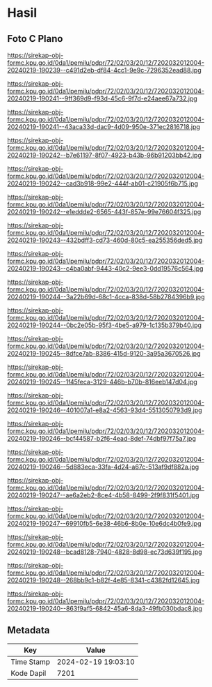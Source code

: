 # Hasil

## Foto C Plano

https://sirekap-obj-formc.kpu.go.id/0da1/pemilu/pdpr/72/02/03/20/12/7202032012004-20240219-190239--c491d2eb-df84-4cc1-9e9c-7296352ead88.jpg

https://sirekap-obj-formc.kpu.go.id/0da1/pemilu/pdpr/72/02/03/20/12/7202032012004-20240219-190241--9ff369d9-f93d-45c6-9f7d-e24aee67a732.jpg

https://sirekap-obj-formc.kpu.go.id/0da1/pemilu/pdpr/72/02/03/20/12/7202032012004-20240219-190241--43aca33d-dac9-4d09-950e-371ec2816718.jpg

https://sirekap-obj-formc.kpu.go.id/0da1/pemilu/pdpr/72/02/03/20/12/7202032012004-20240219-190242--b7e61197-8f07-4923-b43b-96b91203bb42.jpg

https://sirekap-obj-formc.kpu.go.id/0da1/pemilu/pdpr/72/02/03/20/12/7202032012004-20240219-190242--cad3b918-99e2-444f-ab01-c21905f6b715.jpg

https://sirekap-obj-formc.kpu.go.id/0da1/pemilu/pdpr/72/02/03/20/12/7202032012004-20240219-190242--e1eddde2-6565-443f-857e-99e76604f325.jpg

https://sirekap-obj-formc.kpu.go.id/0da1/pemilu/pdpr/72/02/03/20/12/7202032012004-20240219-190243--432bdff3-cd73-460d-80c5-ea255356ded5.jpg

https://sirekap-obj-formc.kpu.go.id/0da1/pemilu/pdpr/72/02/03/20/12/7202032012004-20240219-190243--c4ba0abf-9443-40c2-9ee3-0dd19576c564.jpg

https://sirekap-obj-formc.kpu.go.id/0da1/pemilu/pdpr/72/02/03/20/12/7202032012004-20240219-190244--3a22b69d-68c1-4cca-838d-58b2784396b9.jpg

https://sirekap-obj-formc.kpu.go.id/0da1/pemilu/pdpr/72/02/03/20/12/7202032012004-20240219-190244--0bc2e05b-95f3-4be5-a979-1c135b379b40.jpg

https://sirekap-obj-formc.kpu.go.id/0da1/pemilu/pdpr/72/02/03/20/12/7202032012004-20240219-190245--8dfce7ab-8386-415d-9120-3a95a3670526.jpg

https://sirekap-obj-formc.kpu.go.id/0da1/pemilu/pdpr/72/02/03/20/12/7202032012004-20240219-190245--1f45feca-3129-446b-b70b-816eeb147d04.jpg

https://sirekap-obj-formc.kpu.go.id/0da1/pemilu/pdpr/72/02/03/20/12/7202032012004-20240219-190246--401007a1-e8a2-4563-93d4-5513050793d9.jpg

https://sirekap-obj-formc.kpu.go.id/0da1/pemilu/pdpr/72/02/03/20/12/7202032012004-20240219-190246--bcf44587-b2f6-4ead-8def-74dbf97f75a7.jpg

https://sirekap-obj-formc.kpu.go.id/0da1/pemilu/pdpr/72/02/03/20/12/7202032012004-20240219-190246--5d883eca-33fa-4d24-a67c-513af9df882a.jpg

https://sirekap-obj-formc.kpu.go.id/0da1/pemilu/pdpr/72/02/03/20/12/7202032012004-20240219-190247--ae6a2eb2-8ce4-4b58-8499-2f9f831f5401.jpg

https://sirekap-obj-formc.kpu.go.id/0da1/pemilu/pdpr/72/02/03/20/12/7202032012004-20240219-190247--69910fb5-6e38-46b6-8b0e-10e6dc4b0fe9.jpg

https://sirekap-obj-formc.kpu.go.id/0da1/pemilu/pdpr/72/02/03/20/12/7202032012004-20240219-190248--bcad8128-7940-4828-8d98-ec73d639f195.jpg

https://sirekap-obj-formc.kpu.go.id/0da1/pemilu/pdpr/72/02/03/20/12/7202032012004-20240219-190248--268bb9c1-b82f-4e85-8341-c4382fd12645.jpg

https://sirekap-obj-formc.kpu.go.id/0da1/pemilu/pdpr/72/02/03/20/12/7202032012004-20240219-190240--863f9af5-6842-45a6-8da3-49fb030bdac8.jpg


## Metadata

| Key        | Value               |
| ---------- | ------------------- |
| Time Stamp | 2024-02-19 19:03:10 |
| Kode Dapil | 7201                |



